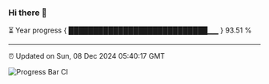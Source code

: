 ### Hi there 👋

⏳ Year progress { ████████████████████████████▁▁ } 93.51 %

---

⏰ Updated on Sun, 08 Dec 2024 05:40:17 GMT

![Progress Bar CI](https://github.com/IshwaranRudhara/GIT-ACTION/workflows/Progress%20Bar%20CI/badge.svg)
